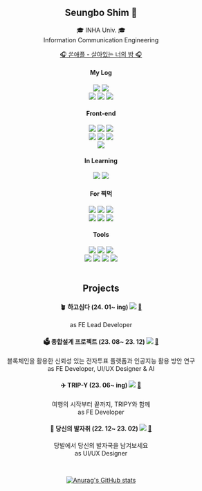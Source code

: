 <div align=center>
  
<h2>Seungbo Shim 🫠</h2>
🎓 INHA Univ. 🎓 </br>
Information Communication Engineering </br>

<a href="https://www.youtube.com/watch?v=HvWWnE3MK3o">🎧 쏜애플 - 살아있는 너의 밤 🎧</a></br>

#### My Log
<a href="https://velog.io/@seungboshim"> <img src="https://img.shields.io/badge/Velog-20C997?style=flat-square&logo=Velog&logoColor=white"/></a>
<a href="https://pedaltodamedal.tistory.com/"> <img src="https://img.shields.io/badge/Tistory-EB531F?style=flat-square&logo=Tistory&logoColor=white"/></a> </br>
<a href="https://www.instagram.com/sngbong__/"> <img src="https://img.shields.io/badge/sngbong____-FF7A00?style=flat-square&logo=instagram&logoColor=white"/></a>
<a href="https://www.instagram.com/shimmy_lab/"> <img src="https://img.shields.io/badge/shimmy__lab-FF0069?style=flat-square&logo=instagram&logoColor=white"/></a>
<a href="https://www.instagram.com/honbapshimmy/"> <img src="https://img.shields.io/badge/honbapshimmy-D300C5?style=flat-square&logo=instagram&logoColor=white"/></a> </br>

#### Front-end
<img src="https://img.shields.io/badge/TypeScript-3178C6?style=flat-square&logo=TypeScript&logoColor=white"/>
<img src="https://img.shields.io/badge/Next.js-000000?style=flat-square&logo=Next.js&logoColor=white"/>
<img src="https://img.shields.io/badge/tailwindcss-06B6D4?style=flat-square&logo=tailwindcss&logoColor=white"/> </br>
<img src="https://img.shields.io/badge/JavaScript-F7DF1E?style=flat-square&logo=JavaScript&logoColor=white"/>
<img src="https://img.shields.io/badge/React-61DAFB?style=flat-square&logo=React&logoColor=white"/>
<img src="https://img.shields.io/badge/Styled__Components-DB7093?style=flat-square&logo=styledcomponents&logoColor=white"/> </br>
<img src="https://img.shields.io/badge/Recoil-3578E5?style=flat-square&logo=recoil&logoColor=white"/>

#### In Learning
<img src="https://img.shields.io/badge/C++-00599C?style=flat-square&logo=cplusplus&logoColor=white"/>
<img src="https://img.shields.io/badge/Redux-764ABC?style=flat-square&logo=redux&logoColor=white"/>

#### For 찍먹
<img src="https://img.shields.io/badge/Swift-F05138?style=flat-square&logo=swift&logoColor=white"/>
<img src="https://img.shields.io/badge/OpenCV-5C3EE8?style=flat-square&logo=OpenCV&logoColor=white"/>
<img src="https://img.shields.io/badge/MySQL-4479A1?style=flat-square&logo=MySQL&logoColor=white"/> </br>
<img src="https://img.shields.io/badge/mongodb-47A248?style=flat-square&logo=mongodb&logoColor=white"/>
<img src="https://img.shields.io/badge/Linux-FCC624?style=flat-square&logo=Linux&logoColor=white"/>
<img src="https://img.shields.io/badge/VirtualBox-183A61?style=flat-square&logo=virtualbox&logoColor=white"/> </br>

#### Tools
<img src="https://img.shields.io/badge/VS Code-007ACC?style=flat-square&logo=visualstudiocode&logoColor=white"/> 
<img src="https://img.shields.io/badge/Visual Studio-5C2D91?style=flat-square&logo=visualstudio&logoColor=white"/> 
<img src="https://img.shields.io/badge/XCode-147EFB?style=flat-square&logo=xcode&logoColor=white"/> </br>
<img src="https://img.shields.io/badge/figma-F24E1E?style=flat-square&logo=figma&logoColor=white"/> 
<img src="https://img.shields.io/badge/Photoshop-31A8FF?style=flat-square&logo=adobephotoshop&logoColor=white"/> 
<img src="https://img.shields.io/badge/Illustrator-FF9A00?style=flat-square&logo=adobeillustrator&logoColor=white"/> 
<img src="https://img.shields.io/badge/Premiere Pro-9999FF?style=flat-square&logo=adobepremierepro&logoColor=white"/> </br>

</br>

## Projects

#### 🪴 하고심다 (24. 01~ ing) <img src="https://img.shields.io/badge/WEB-61DAFB?style=flat"/> <a href="https://github.com/wantPlant/wantPlant_WFE">🔗</a>
as FE Lead Developer </br>

#### 🗳️ 종합설계 프로젝트 (23. 08~ 23. 12) <img src="https://img.shields.io/badge/WEB-61DAFB?style=flat"/> <a href="https://github.com/Inha-ICE-Capstone">🔗</a>
블록체인을 활용한 신뢰성 있는 전자투표 플랫폼과 인공지능 활용 방안 연구 </br>
as FE Developer, UI/UX Designer & AI </br>

#### ✈️ TRIP-Y (23. 06~ ing) <img src="https://img.shields.io/badge/WEB-61DAFB?style=flat"/> <a href="https://github.com/UMC-TRIPY">🔗</a>
여행의 시작부터 끝까지, TRIPY와 함께 </br>
as FE Developer </br>

#### 👣 당신의 발자취 (22. 12~ 23. 02) <img src="https://img.shields.io/badge/ANDROID-3DDC84?style=flat"/> <a href="https://github.com/UMC-Foot-Step">🔗</a>
당발에서 당신의 발자국을 남겨보세요 </br>
as UI/UX Designer </br> 

</br>

[![Anurag's GitHub stats](https://github-readme-stats.vercel.app/api?username=seungboshim&theme=vue&count_private=true&show_icons=true)](https://github.com/seungboshim/github-readme-stats)

</div>
